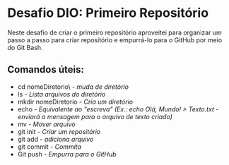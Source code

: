 # Desafio DIO: Primeiro Repositório

Neste desafio de criar o primeiro repositório aproveitei para organizar um passo a passo para criar repositório e empurrá-lo para o GitHub por meio do Git Bash. 

## Comandos úteis:

- cd nomeDiretorio\ - _muda de diretório_ 
- ls - _Lista arquivos do diretório_
- mkdir nomeDiretorio - _Cria um diretório_
- echo - _Equivalente ao "escreva" (Ex.: echo Olá, Mundo! > Texto.txt - enviará a mensagem para o arquivo de texto criado)_
- mv - _Mover arquivo_
- git init - _Criar um repositório_
- git add - _adiciona arquivo_
- git commit - _Commita_
- Git push - _Empurra para o GitHub_
